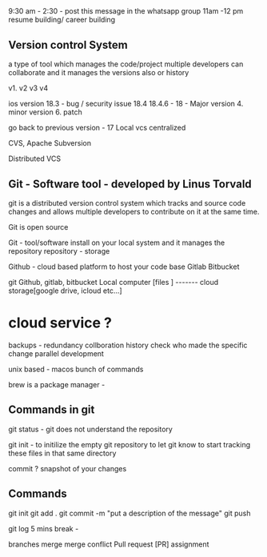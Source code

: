 ## 

9:30 am  - 2:30 - post this message in the whatsapp group
11am -12 pm resume building/ career building


## Version control System

a type of tool which manages the code/project 
multiple developers can collaborate and it manages the versions also
or history

v1. 
v2 
v3 
v4

ios version 18.3 - bug / security issue 
18.4
18.4.6  - 
18 - Major version 
4. minor version 
6. patch

go back to previous version - 17
Local vcs
centralized

CVS, Apache Subversion 



Distributed VCS

## Git - Software tool - developed by Linus Torvald
git is a distributed version control system which tracks and source code changes and allows 
multiple developers to contribute on it at the same time. 

Git is open source 

Git  - tool/software  install on your local system and it manages the repository
repository - storage 

Github  - cloud based platform to host your code base 
Gitlab 
Bitbucket 

git                                 Github, gitlab, bitbucket
Local computer [files ]   -------  cloud storage[google drive, icloud etc...]


# cloud service ?

backups - redundancy 
collboration 
history 
check who made the specific change 
parallel development 






unix based - macos 
bunch of commands 

brew is a package manager - 


## Commands in git 


git status - git does not understand the repository 

git init - to initilize the empty git repository
to let git know to start tracking these files in that same directory 

commit ? snapshot of your changes  


## Commands 

git init
git add . 
git commit -m "put a description of the message"
git push 

git log 
5 mins break - 


branches 
merge 
merge conflict 
Pull request [PR]
assignment 






